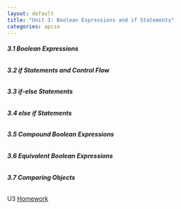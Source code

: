 ```yaml
---
layout: default
title: "Unit 3: Boolean Expressions and if Statements"
categories: apcsa
---
```

<h6><b>3.1 Boolean Expressions</b></h6>
<h6><b>3.2 if Statements and Control Flow</b></h6>
<h6><b>3.3 if-else Statements</b></h6>
<h6><b>3.4 else if Statements</b></h6>
<h6><b>3.5 Compound Boolean Expressions</b></h6>
<h6><b>3.6 Equivalent Boolean Expressions</b></h6>
<h6><b>3.7 Comparing Objects</b></h6>
U3 <a href=""><u>H</u>omework</a>
<br>